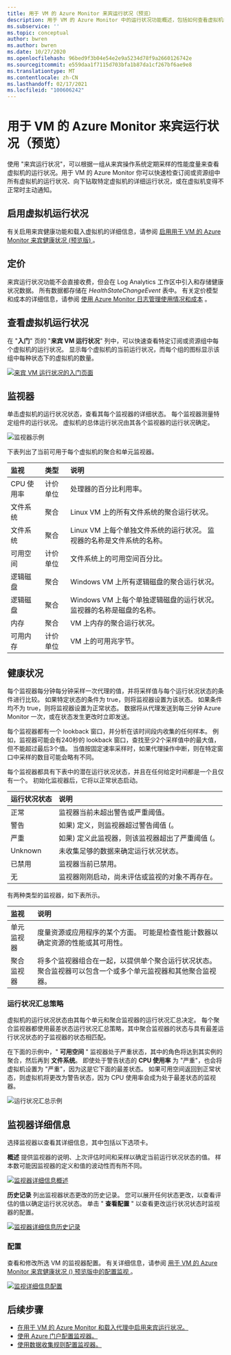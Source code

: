 ```yaml
---
title: 用于 VM 的 Azure Monitor 来宾运行状况（预览）
description: 用于 VM 的 Azure Monitor 中的运行状况功能概述，包括如何查看虚拟机的运行状况，以及在虚拟机变为不正常时接收警报。
ms.subservice: ''
ms.topic: conceptual
author: bwren
ms.author: bwren
ms.date: 10/27/2020
ms.openlocfilehash: 96bed9f3b04e54e2e9a5234d78f9a2660126742e
ms.sourcegitcommit: e559daa1f7115d703bfa1b87da1cf267bf6ae9e8
ms.translationtype: MT
ms.contentlocale: zh-CN
ms.lasthandoff: 02/17/2021
ms.locfileid: "100606242"
---
```

# <a name="azure-monitor-for-vms-guest-health-preview"></a>用于 VM 的 Azure Monitor 来宾运行状况（预览）
使用 "来宾运行状况"，可以根据一组从来宾操作系统定期采样的性能度量来查看虚拟机的运行状况。用于 VM 的 Azure Monitor 你可以快速检查订阅或资源组中所有虚拟机的运行状况、向下钻取特定虚拟机的详细运行状况，或在虚拟机变得不正常时主动通知。 

## <a name="enable-virtual-machine-health"></a>启用虚拟机运行状况
有关启用来宾健康功能和载入虚拟机的详细信息，请参阅 [启用用于 VM 的 Azure Monitor 来宾健康状况 (预览版) ](vminsights-health-enable.md) 。

## <a name="pricing"></a>定价
来宾运行状况功能不会直接收费，但会在 Log Analytics 工作区中引入和存储健康状况数据。 所有数据都存储在 *HealthStateChangeEvent* 表中。 有关定价模型和成本的详细信息，请参阅 [使用 Azure Monitor 日志管理使用情况和成本](../platform/manage-cost-storage.md) 。

## <a name="view-virtual-machine-health"></a>查看虚拟机运行状况
在 "**入门**" 页的 "**来宾 VM 运行状况**" 列中，可以快速查看特定订阅或资源组中每个虚拟机的运行状况。 显示每个虚拟机的当前运行状况，而每个组的图标显示该组中每种状态下的虚拟机的数量。

[![来宾 VM 运行状况的入门页面](media/vminsights-health-overview/get-started-page.png)](media/vminsights-health-overview/get-started-page.png#lightbox)


## <a name="monitors"></a>监视器
单击虚拟机的运行状况状态，查看其每个监视器的详细状态。 每个监视器测量特定组件的运行状况。 虚拟机的总体运行状况由其各个监视器的运行状况确定。 

![监视器示例](media/vminsights-health-overview/monitors.png)

下表列出了当前可用于每个虚拟机的聚合和单元监视器。 

| 监视 | 类型 | 说明 |
|:---|:---|:---|
| CPU 使用率 | 计价单位 | 处理器的百分比利用率。 |
| 文件系统 | 聚合 | Linux VM 上的所有文件系统的聚合运行状况。 |
| 文件系统  | 聚合 | Linux VM 上每个单独文件系统的运行状况。 监视器的名称是文件系统的名称。 |
| 可用空间 | 计价单位 | 文件系统上的可用空间百分比。 |
| 逻辑磁盘 | 聚合 | Windows VM 上所有逻辑磁盘的聚合运行状况。 |
| 逻辑磁盘  | 聚合 | Windows VM 上每个单独逻辑磁盘的运行状况。 监视器的名称是磁盘的名称。 |
| 内存 | 聚合 | VM 上内存的聚合运行状况。 |
| 可用内存 | 计价单位 | VM 上的可用兆字节。 |

## <a name="health-states"></a>健康状况
每个监视器每分钟每分钟采样一次代理的值，并将采样值与每个运行状况状态的条件进行比较。 如果特定状态的条件为 true，则将监视器设置为该状态。 如果条件均不为 true，则将监视器设置为正常状态。 数据将从代理发送到每三分钟 Azure Monitor 一次，或在状态发生更改时立即发送。

每个监视器都有一个 lookback 窗口，并分析在该时间段内收集的任何样本。 例如，监视器可能会有240秒的 lookback 窗口，查找至少2个采样值中的最大值，但不能超过最后3个值。 当值按固定速率采样时，如果代理操作中断，则在特定窗口中采样的数目可能会略有不同。

每个监视器都具有下表中的潜在运行状况状态，并且在任何给定时间都是一个且仅有一个。 初始化监视器后，它将以正常状态启动。

| 运行状况状态 | 说明 |
|:---|:---|
| 正常  | 监视器当前未超出警告或严重阈值。 |
| 警告  | 如果) 定义，则监视器超过警告阈值 (。 |
| 严重 | 如果) 定义此监视器，则该监视器超出了严重阈值 (。 |
| Unknown  | 未收集足够的数据来确定运行状况状态。 |
| 已禁用 | 监视器当前已禁用。 |
| 无     | 监视器刚刚启动，尚未评估或监视的对象不再存在。 |



有两种类型的监视器，如下表所示。

| 监视 | 说明 |
|:---|:---|
| 单元监视器 | 度量资源或应用程序的某个方面。 可能是检查性能计数器以确定资源的性能或其可用性。 |
| 聚合监视器 | 将多个监视器组合在一起，以提供单个聚合运行状况状态。 聚合监视器可以包含一个或多个单元监视器和其他聚合监视器。 |


  
### <a name="health-rollup-policy"></a>运行状况汇总策略
虚拟机的运行状况状态由其每个单元和聚合监视器的运行状况汇总决定。 每个聚合监视器都使用最差状态运行状况汇总策略，其中聚合监视器的状态与具有最差运行状况状态的子监视器的状态相匹配。  

在下面的示例中，" **可用空间** " 监视器处于严重状态，其中的角色将达到其实例的聚合，然后再到 **文件系统**。 即使处于警告状态的 **CPU 使用率** 为 "严重"，也会将虚拟机设置为 "严重"，因为这是它下面的最差状态。 如果可用空间返回到正常状态，则虚拟机将更改为警告状态，因为 CPU 使用率会成为处于最差状态的监视器。

![运行状况汇总示例](media/vminsights-health-overview/health-rollup-example.png)


## <a name="monitor-details"></a>监视器详细信息
选择监视器以查看其详细信息，其中包括以下选项卡。

**概述** 提供监视器的说明、上次评估时间和采样以确定当前运行状况状态的值。 样本数可能因监视器的定义和值的波动性而有所不同。

[![监视器详细信息概述](media/vminsights-health-overview/monitor-details-overview.png)](media/vminsights-health-overview/monitor-details-overview.png#lightbox)

**历史记录** 列出监视器状态更改的历史记录。 您可以展开任何状态更改，以查看评估的值以确定运行状况状态。 单击 " **查看配置** " 以查看更改运行状况状态时监视器的配置。



[![监视器详细信息历史记录](media/vminsights-health-overview/monitor-details-history.png)](media/vminsights-health-overview/monitor-details-history.png#lightbox)

### <a name="configuration"></a>配置
查看和修改所选 VM 的监视器配置。 有关详细信息，请参阅 [用于 VM 的 Azure Monitor 来宾健康状况 () 预览版中的配置监视 ](vminsights-health-enable.md) 。

[![监视详细信息配置](media/vminsights-health-overview/monitor-details-configuration.png)](media/vminsights-health-overview/monitor-details-configuration.png#lightbox)




## <a name="next-steps"></a>后续步骤

- [在用于 VM 的 Azure Monitor 和载入代理中启用来宾运行状况。](vminsights-health-enable.md)
- [使用 Azure 门户配置监视器。](vminsights-health-configure.md)
- [使用数据收集规则配置监视器。](vminsights-health-configure-dcr.md)